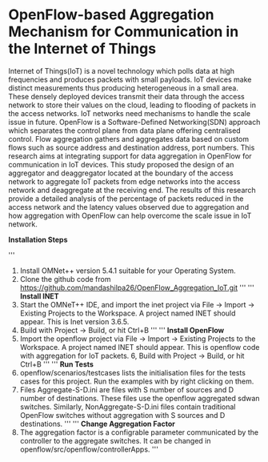 # OpenFlow-based Aggregation Mechanism for Communication in the Internet of Things

Internet of Things(IoT) is a novel technology which polls data at high frequencies and produces packets with small payloads. IoT devices make distinct measurements thus producing heterogeneous in a small area. These densely deployed devices transmit their data through the access network to store their values on the cloud, leading to flooding of packets in the access networks. IoT networks need mechanisms to handle the scale issue in future. OpenFlow is a Software-Defined Networking(SDN) approach which separates the control plane from data plane offering centralised control. Flow aggregation gathers and aggregates data based on custom flows such as source address and destination address, port numbers. This research aims at integrating support for data aggregation in OpenFlow for communication in IoT devices. This study proposed the design of an aggregator and deaggregator located at the boundary of the access network to aggregate IoT packets from edge networks into the access network and deaggregate at the receiving end. The results of this research provide a detailed analysis of the percentage of packets reduced in the access network and the latency values observed due to aggregation and how aggregation with OpenFlow can help overcome the scale issue in IoT network.


**Installation Steps**

'''
1. Install OMNet++ version 5.4.1 suitable for your Operating System.
2. Clone the github code from https://github.com/mandashilpa26/OpenFlow_Aggregation_IoT.git
'''
'''
**Install INET**
3. Start the OMNeT++ IDE, and import the inet project via File -> Import -> Existing Projects to the Workspace. A project named INET should appear. This is Inet version 3.6.5.
4. Build with Project -> Build, or hit Ctrl+B
'''
'''
**Install OpenFlow**
5. Import the openflow project via File -> Import -> Existing Projects to the Workspace. A project named INET should appear. This is openflow code with aggregation for IoT packets.
6, Build with Project -> Build, or hit Ctrl+B
'''
'''
**Run Tests**
7. openflow/scenarios/testcases lists the initialisation files for the tests cases for this project. Run the examples with by right clicking on them.
8. Files Aggregate-S-D.ini are files with S number of sources and D number of destinations. These files use the openflow aggregated sdwan switches. Similarly, NonAggregate-S-D.ini files contain traditional OpenFlow switches without aggregation with S sources and D destinations.
'''
'''
**Change Aggregation Factor**
9. The aggregation factor is a configrable parameter communicated by the controller to the aggregate switches. It can be changed in openflow/src/openflow/controllerApps.
'''

